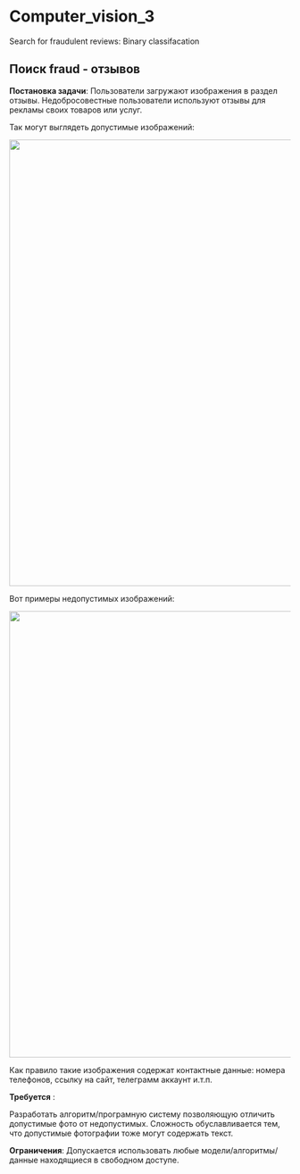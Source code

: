 # Computer_vision_3
Search for fraudulent reviews: Binary classifacation
## Поиск fraud - отзывов

**Постановка задачи**:
Пользователи загружают изображения в раздел отзывы. Недобросовестные пользователи используют отзывы для рекламы своих товаров или услуг.

Так могут выглядеть допустимые изображений:


<img src ="https://ml.gan4x4.ru/wb/text/content/not_fraud.png" width="800">

Вот примеры недопустимых изображений:

<img src ="https://ml.gan4x4.ru/wb/text/content/fraud.png" width="800">

Как правило такие изображения содержат контактные данные: номера телефонов, ссылку на сайт, телеграмм аккаунт и.т.п.




**Требуется** :

Разработать алгоритм/програмную систему позволяющую отличить допустимые фото от недопустимых. Сложность  обуславливается тем, что допустимые фотографии тоже могут содержать текст.


**Ограничения**:
Допускается использовать любые модели/алгоритмы/данные находящиеся в свободном доступе.
